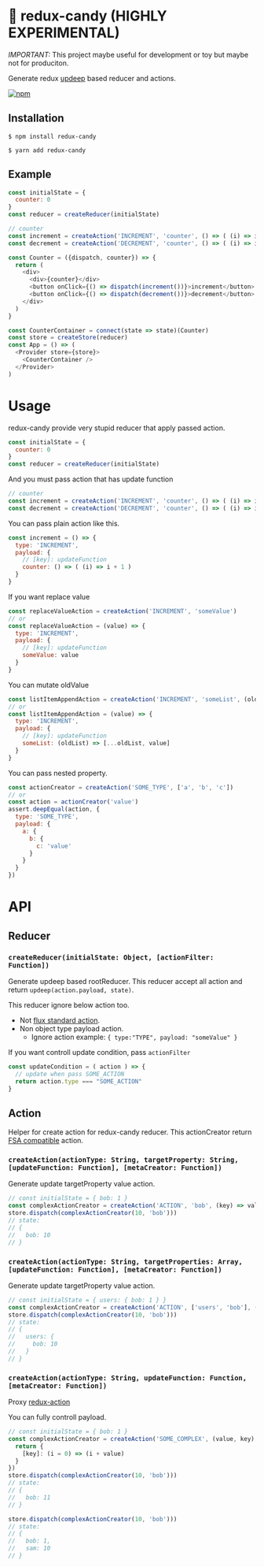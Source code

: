 # 🍭 redux-candy (HIGHLY EXPERIMENTAL)

*IMPORTANT:* This project maybe useful for development or toy but maybe not for produciton.

Generate redux [updeep](https://github.com/substantial/updeep) based reducer and actions.

[![npm](https://img.shields.io/npm/v/redux-candy.svg)]()

## Installation

```
$ npm install redux-candy
```

```
$ yarn add redux-candy
```


## Example

```js
const initialState = {
  counter: 0
}
const reducer = createReducer(initialState)

// counter
const increment = createAction('INCREMENT', 'counter', () => ( (i) => i + 1 ))
const decrement = createAction('DECREMENT', 'counter', () => ( (i) => i - 1 ))

const Counter = ({dispatch, counter}) => {
  return (
    <div>
      <div>{counter}</div>
      <button onClick={() => dispatch(increment())}>increment</button>
      <button onClick={() => dispatch(decrement())}>decrement</button>
    </div>
  )
}

const CounterContainer = connect(state => state)(Counter)
const store = createStore(reducer)
const App = () => (
  <Provider store={store}>
    <CounterContainer />
  </Provider>
)
```
# Usage

redux-candy provide very stupid reducer that apply passed action.

```js
const initialState = {
  counter: 0
}
const reducer = createReducer(initialState)
```

And you must pass action that has update function

```js
// counter
const increment = createAction('INCREMENT', 'counter', () => ( (i) => i + 1 ))
const decrement = createAction('DECREMENT', 'counter', () => ( (i) => i - 1 ))

```

You can pass plain action like this.

```js
const increment = () => {
  type: 'INCREMENT',
  payload: {
    // [key]: updateFunction
    counter: () => ( (i) => i + 1 )
  }
}
```

If you want replace value

```js
const replaceValueAction = createAction('INCREMENT', 'someValue')
// or
const replaceValueAction = (value) => {
  type: 'INCREMENT',
  payload: {
    // [key]: updateFunction
    someValue: value
  }
}
```

You can mutate oldValue

```js
const listItemAppendAction = createAction('INCREMENT', 'someList', (oldList) => [...oldList, value])
// or
const listItemAppendAction = (value) => {
  type: 'INCREMENT',
  payload: {
    // [key]: updateFunction
    someList: (oldList) => [...oldList, value]
  }
}
```

You can pass nested property.

```js
const actionCreator = createAction('SOME_TYPE', ['a', 'b', 'c'])
// or
const action = actionCreator('value')
assert.deepEqual(action, {
  type: 'SOME_TYPE',
  payload: {
    a: {
      b: {
        c: 'value'
      }
    }
  }
})
```


# API
## Reducer

### `createReducer(initialState: Object, [actionFilter: Function])`

Generate updeep based rootReducer.
This reducer accept all action and return `updeep(action.payload, state)`.

This reducer ignore below action too.

* Not [flux standard action](https://github.com/acdlite/flux-standard-action).
* Non object type payload action.
  * Ignore action example: `{ type:"TYPE", payload: "someValue" }`

If you want controll update condition, pass `actionFilter`

```js
const updateCondition = ( action ) => {
  // update when pass SOME_ACTION
  return action.type === "SOME_ACTION"
}
```

## Action

Helper for create action for redux-candy reducer.
This actionCreator return [FSA compatible](https://github.com/acdlite/flux-standard-action) action.

### `createAction(actionType: String, targetProperty: String, [updateFunction: Function], [metaCreator: Function])`

Generate update targetProperty value action.

```js
// const initialState = { bob: 1 }
const complexActionCreator = createAction('ACTION', 'bob', (key) => val)
store.dispatch(complexActionCreator(10, 'bob')))
// state:
// {
//   bob: 10
// }
```

### `createAction(actionType: String, targetProperties: Array, [updateFunction: Function], [metaCreator: Function])`

Generate update targetProperty value action.

```js
// const initialState = { users: { bob: 1 } }
const complexActionCreator = createAction('ACTION', ['users', 'bob'], (key) => val)
store.dispatch(complexActionCreator(10, 'bob')))
// state:
// {
//   users: {
//     bob: 10
//   }
// }
```

### `createAction(actionType: String, updateFunction: Function, [metaCreator: Function])`

Proxy [redux-action](https://github.com/acdlite/redux-actions#createactiontype-payloadcreator--identity-metacreator)

You can fully controll payload.

```js
// const initialState = { bob: 1 }
const complexActionCreator = createAction('SOME_COMPLEX', (value, key) => {
  return {
    [key]: (i = 0) => (i + value)
  }
})
store.dispatch(complexActionCreator(10, 'bob')))
// state:
// {
//   bob: 11
// }

store.dispatch(complexActionCreator(10, 'bob')))
// state:
// {
//   bob: 1,
//   sam: 10
// }
```